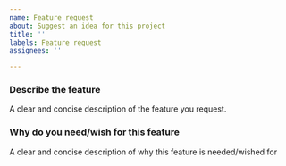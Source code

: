 ```yaml
---
name: Feature request
about: Suggest an idea for this project
title: ''
labels: Feature request
assignees: ''

---
```


### Describe the feature
A clear and concise description of the feature you request.

### Why do you need/wish for this feature
A clear and concise description of why this feature is needed/wished for

